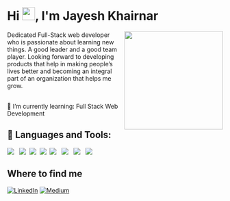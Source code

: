 

<h1 align="left">Hi <img src="https://raw.githubusercontent.com/MartinHeinz/MartinHeinz/master/wave.gif" width="30px">, I'm Jayesh Khairnar</h1>
<img align='right' src="https://media.giphy.com/media/jdPMeyv9rn0hZHh8n9/giphy.gif" width="230">
Dedicated Full-Stack web developer who is passionate about learning new
things. A good leader and a good team player. Looking forward to developing
products that help in making people’s lives better and becoming an integral part
of an organization that helps me grow.

<br/>
<br/>

🌱 I’m currently learning: Full Stack Web Development




## 🚀 Languages and Tools:

<p>
            <img
                src="https://img.shields.io/badge/html5%20-%23e34f26.svg?&style=for-the-badge&logo=html5&logoColor=white" />&nbsp;&nbsp;
    <img
                src="https://img.shields.io/badge/CSS3-1572B6?&style=for-the-badge&logo=css3&logoColor=white" />&nbsp;&nbsp;<img
                src="https://img.shields.io/badge/JavaScript-F7DF1E?style=for-the-badge&logo=javascript&logoColor=black" />&nbsp;&nbsp;<img
                src="https://img.shields.io/badge/React-20232A?style=for-the-badge&logo=react&logoColor=61DAFB" />&nbsp;&nbsp;<img
                src="https://img.shields.io/badge/MongoDB-4EA94B?style=for-the-badge&logo=mongodb&logoColor=white" />&nbsp;&nbsp;
     <img src="https://img.shields.io/badge/Node.js-339933?style=for-the-badge&logo=nodedotjs&logoColor=white" />&nbsp;&nbsp;
     <img src="https://img.shields.io/badge/npm-CB3837?style=for-the-badge&logo=npm&logoColor=white" />&nbsp;&nbsp;
    <img src="https://img.shields.io/badge/Express.js-000000?style=for-the-badge&logo=express&logoColor=white" />&nbsp;&nbsp;
        </p>
        
        
## Where to find me
<p>  <a href="www.linkedin.com/in/jayeshk99" target="_blank"><img alt="LinkedIn" src="https://img.shields.io/badge/linkedin-%230077B5.svg?&style=for-the-badge&logo=linkedin&logoColor=white" /></a> <a href="mailto:jayeshk425@gmail.com" target="_blank"><img alt="Medium" src="https://img.shields.io/badge/Gmail-D14836?style=for-the-badge&logo=gmail&logoColor=white" /></a>
</p>
